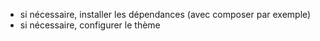 - si nécessaire, installer les dépendances (avec composer par exemple)
- si nécessaire, configurer le thème
